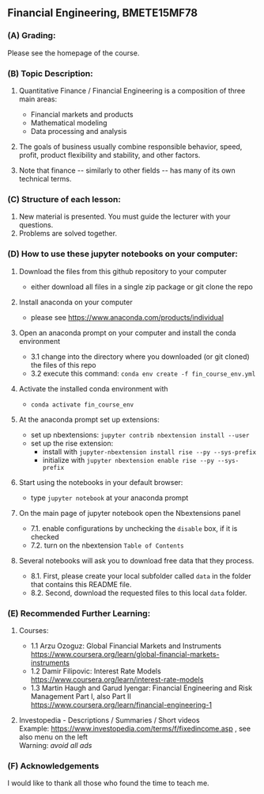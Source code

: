 ## Financial Engineering, BMETE15MF78

### (A) Grading:

Please see the homepage of the course.


### (B) Topic Description:

1. Quantitative Finance / Financial Engineering is a composition of three main areas:
   - Financial markets and products
   - Mathematical modeling
   - Data processing and analysis

2. The goals of business usually combine responsible behavior, speed, profit, product flexibility and stability, and other factors.

3. Note that finance -- similarly to other fields -- has many of its own technical terms.


### (C) Structure of each lesson:

1. New material is presented. You must guide the lecturer with your questions.
2. Problems are solved together.


### (D) How to use these jupyter notebooks on your computer:

1. Download the files from this github repository to your computer
   * either download all files in a single zip package or git clone the repo

2. Install anaconda on your computer
   * please see https://www.anaconda.com/products/individual

3. Open an anaconda prompt on your computer and install the conda environment
   * 3.1 change into the directory where you downloaded (or git cloned) the files of this repo
   * 3.2 execute this command: `conda env create -f fin_course_env.yml`
 
4. Activate the installed conda environment with
   * `conda activate fin_course_env`

5. At the anaconda prompt set up extensions:
   * set up nbextensions: `jupyter contrib nbextension install --user`
   * set up the rise extension:
     * install with `jupyter-nbextension install rise --py --sys-prefix`
     * initialize with `jupyter nbextension enable rise --py --sys-prefix`

6. Start using the notebooks in your default browser:
   * type `jupyter notebook` at your anaconda prompt

7. On the main page of jupyter notebook open the Nbextensions panel
   * 7.1. enable configurations by unchecking the `disable` box, if it is checked
   * 7.2. turn on the nbextension `Table of Contents`

8. Several notebooks will ask you to download free data that they process.
   * 8.1. First, please create your local subfolder called `data` in the folder that contains this README file.
   * 8.2. Second, download the requested files to this local `data` folder.


### (E) Recommended Further Learning:

1. Courses:
   * 1.1 Arzu Ozoguz: Global Financial Markets and Instruments<br/>
       https://www.coursera.org/learn/global-financial-markets-instruments
   * 1.2 Damir Filipovic: Interest Rate Models<br/>
       https://www.coursera.org/learn/interest-rate-models
   * 1.3 Martin Haugh and Garud Iyengar: Financial Engineering and Risk Management Part I, also Part II<br/>
       https://www.coursera.org/learn/financial-engineering-1

2. Investopedia - Descriptions / Summaries / Short videos<br/>
   Example: https://www.investopedia.com/terms/f/fixedincome.asp , see also menu on the left<br/>
   Warning: _avoid all ads_



### (F) Acknowledgements

I would like to thank all those who found the time to teach me.

